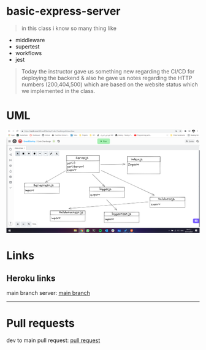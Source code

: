 # basic-express-server


> in this class i know so many thing like 

+ middleware
+ supertest
+ workflows
+ jest

> Today the instructor gave us something new regarding the CI/CD for deploying the backend & also he gave us notes regarding the HTTP numbers (200,404,500) which are based on the website status which we implemented in the class.

 # UML
 
 ![UML](./basic-express-server.png)

# Links
## Heroku links
main branch server: [main branch](https://basic-express-server0.herokuapp.com)

***

# Pull requests
dev to main pull request: [pull request](https://github.com/EmadIdris/basic-express-server/pull/1)
